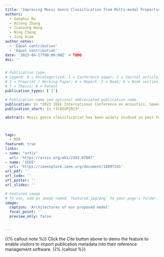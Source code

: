 ```yaml
---
title: 'Improving Music Genre Classification from Multi-modal Properties of Music and Genre Correlations Perspective'
authors:
  - Ganghui Ru
  - Xulong Zhang
  - Jianzong Wang
  - Ning Cheng
  - Jing Xiao 
author_notes:
  - 'Equal contribution'
  - 'Equal contribution'
date: '2023-04-17T00:00:00Z' # TODO
doi: ''


# Publication type.
# Legend: 0 = Uncategorized; 1 = Conference paper; 2 = Journal article;
# 3 = Preprint / Working Paper; 4 = Report; 5 = Book; 6 = Book section;
# 7 = Thesis; 8 = Patent
publication_types: ['1']

# Publication name and optional abbreviated publication name.
publication: In *2023 IEEE International Conference on Acoustics, Speech and Signal Processing*
publication_short: In *ICASSP2023*

abstract: Music genre classification has been widely studied in past few years for its various applications in music information retrieval. Previous works tend to perform unsatisfactorily, since those methods only use audio content or jointly use audio content and lyrics content inefficiently. In addition, as genres normally co-occur in a music track, it is desirable to capture and model the genre correlations to improve the performance of multi-label music genre classification. To solve these issues, we present a novel multi-modal method leveraging audio-lyrics contrastive loss and two symmetric cross-modal attention, to align and fuse features from audio and lyrics. Furthermore, based on the nature of the multi-label classification, a genre correlations extraction module is presented to capture and model potential genre correlations. Extensive experiments demonstrate that our proposed method significantly surpasses other multi-label music genre classification methods and achieves state-of-the-art result on Music4All dataset.



tags:
  - MIR
featured: true
links:
- name: "arXiv"
  url: 'https://arxiv.org/abs/2303.07667'
- name: "IEEE"
  url: 'https://ieeexplore.ieee.org/document/10097241'
url_pdf: ''
url_code: ''
url_poster: ''
url_slides: ''

# Featured image
# To use, add an image named `featured.jpg/png` to your page's folder.
image:
  caption: 'Architectures of our proposed model'
  focal_point: ''
  preview_only: false


---
```


{{% callout note %}}
Click the _Cite_ button above to demo the feature to enable visitors to import publication metadata into their reference management software.
{{% /callout %}}

